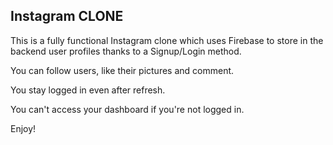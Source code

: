 ## Instagram CLONE

This is a fully functional Instagram clone which uses Firebase to store in the backend user profiles thanks to a Signup/Login method.

You can follow users, like their pictures and comment.

You stay logged in even after refresh.

You can't access your dashboard if you're not logged in.

Enjoy!
